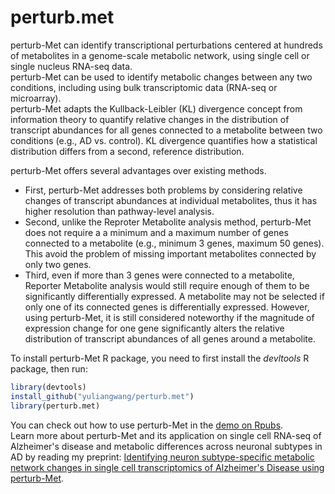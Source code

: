 # perturb.met
perturb-Met can identify transcriptional perturbations centered at hundreds of metabolites in a genome-scale metabolic network, using single cell or single nucleus RNA-seq data.  
perturb-Met can be used to identify metabolic changes between any two conditions, including using bulk transcriptomic data (RNA-seq or microarray).  
perturb-Met adapts the Kullback-Leibler (KL) divergence concept from information theory to quantify relative changes in the distribution of transcript abundances for all genes connected to a metabolite between two conditions (e.g., AD vs. control). KL divergence quantifies how a statistical distribution differs from a second, reference distribution.  

perturb-Met offers several advantages over existing methods. 
* First, perturb-Met addresses both problems by considering relative changes of transcript abundances at individual metabolites, thus it has higher resolution than pathway-level analysis.   
* Second, unlike the Reproter Metabolite analysis method, perturb-Met does not require a a minimum and a maximum number of genes connected to a metabolite (e.g., minimum 3 genes, maximum 50 genes). This avoid the problem of missing important metabolites connected by only two genes. 
* Third, even if more than 3 genes were connected to a metabolite, Reporter Metabolite analysis would still require enough of them to be significantly differentially expressed. A metabolite may not be selected if only one of its connected genes is differentially expressed. However, using  perturb-Met, it is still considered noteworthy if the magnitude of expression change for one gene significantly alters the relative distribution of transcript abundances of all genes around a metabolite.  


To install perturb-Met R package, you need to first install the _devltools_ R package, then run:
```r
library(devtools)
install_github("yuliangwang/perturb.met")
library(perturb.met)
```
You can check out how to use perturb-Met in the [demo on Rpubs](https://rpubs.com/wang341/perturb-met).   
Learn more about perturb-Met and its application on single cell RNA-seq of Alzheimer's disease and metabolic differences across neuronal subtypes in AD by reading my preprint: [Identifying neuron subtype-specific metabolic network changes in single cell transcriptomics of Alzheimer's Disease using perturb-Met](https://www.biorxiv.org/content/10.1101/2021.01.18.427154v1).

